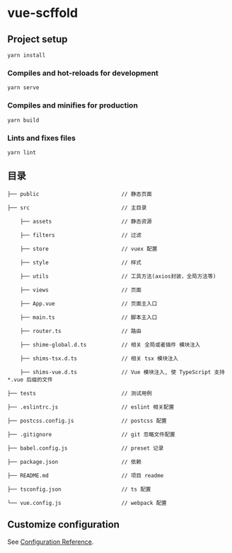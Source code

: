 # vue-scffold

## Project setup

```npm
yarn install
```

### Compiles and hot-reloads for development

```npm
yarn serve
```

### Compiles and minifies for production

```npm
yarn build
```

### Lints and fixes files

```npm
yarn lint
```

## 目录

```tree
├── public                          // 静态页面

├── src                             // 主目录

    ├── assets                      // 静态资源

    ├── filters                     // 过滤

    ├── store                       // vuex 配置

    ├── style                       // 样式

    ├── utils                       // 工具方法(axios封装，全局方法等)

    ├── views                       // 页面

    ├── App.vue                     // 页面主入口

    ├── main.ts                     // 脚本主入口

    ├── router.ts                   // 路由

    ├── shime-global.d.ts           // 相关 全局或者插件 模块注入

    ├── shims-tsx.d.ts              // 相关 tsx 模块注入

    ├── shims-vue.d.ts              // Vue 模块注入, 使 TypeScript 支持 *.vue 后缀的文件

├── tests                           // 测试用例

├── .eslintrc.js                    // eslint 相关配置

├── postcss.config.js               // postcss 配置

├── .gitignore                      // git 忽略文件配置

├── babel.config.js                 // preset 记录

├── package.json                    // 依赖

├── README.md                       // 项目 readme

├── tsconfig.json                   // ts 配置

└── vue.config.js                   // webpack 配置
```

## Customize configuration

See [Configuration Reference](https://cli.vuejs.org/config/).
